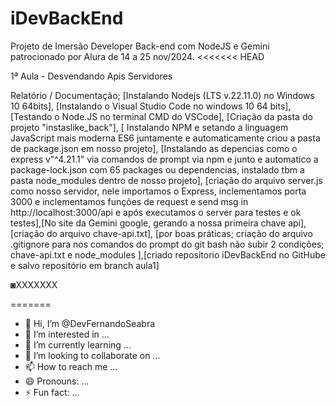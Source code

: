 # iDevBackEnd
Projeto de Imersão Developer Back-end com NodeJS e Gemini patrocionado por Alura de 14 a 25 nov/2024.
<<<<<<< HEAD

1ª Aula - Desvendando Apis Servidores  

Relatório / Documentação;
[Instalando Nodejs (LTS v.22.11.0) no Windows 10 64bits], [Instalando o Visual Studio Code no windows 10 64 bits], [Testando o Node.JS no terminal CMD do VSCode], [Criação da pasta do projeto "instaslike_back"], [ Instalando NPM e setando a linguagem JavaScript mais moderna ES6 juntamente e automaticamente criou a pasta de  package.json em nosso projeto], [Instalando as depencias como o express v"^4.21.1" via comandos de prompt via npm e junto e automatico a package-lock.json com 65 packages ou dependencias, instalado tbm a pasta node_modules dentro de nosso projeto], [criação do arquivo server.js como nosso servidor, nele  importamos o Express, inclementamos porta 3000 e inclementamos funções de request e send msg in http://localhost:3000/api e após executamos o server para testes e ok testes],[No site da Gemini google, gerando a nossa primeira chave api],[criação do arquivo chave-api.txt], [por boas práticas; criação do arquivo .gitignore para nos comandos do prompt do git bash não subir 2 condições; chave-api.txt e node_modules ],[criado repositorio iDevBackEnd no GitHube e salvo repositório em branch aula1] 

◙XXXXXXX

=======
>>>>>>> 
- 👋 Hi, I’m @DevFernandoSeabra
- 👀 I’m interested in ...
- 🌱 I’m currently learning ...
- 💞️ I’m looking to collaborate on ...
- 📫 How to reach me ...
- 😄 Pronouns: ...
- ⚡ Fun fact: ...


<!---
DevFernandoSeabra/DevFernandoSeabra is a ✨ special ✨ repository because its `README.md` (this file) appears on your GitHub profile.
You can click the Preview link to take a look at your changes.
--->
